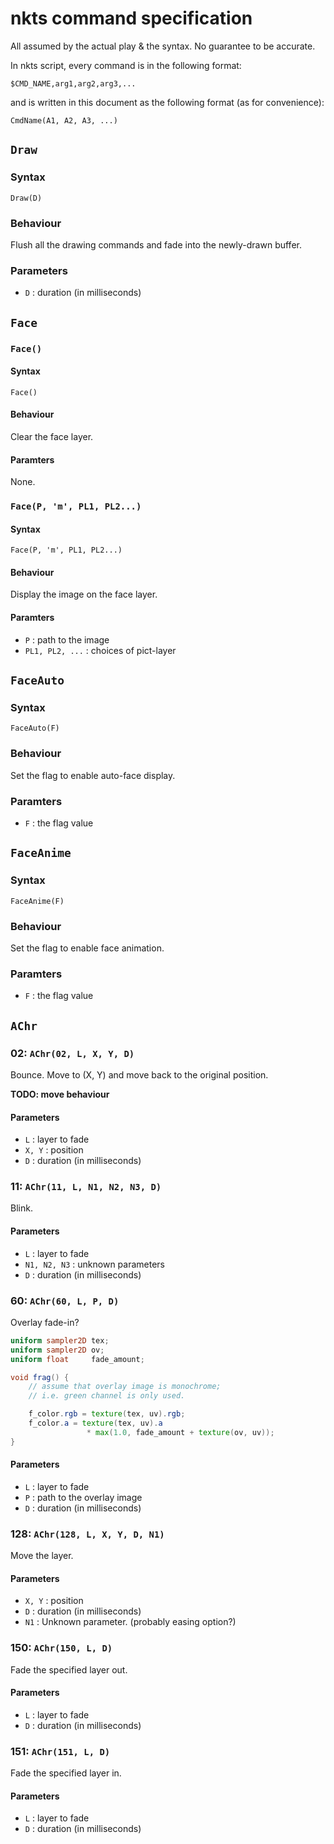 # nkts command specification

All assumed by the actual play & the syntax. No guarantee to be accurate.

In nkts script, every command is in the following format:
```
$CMD_NAME,arg1,arg2,arg3,...
```
and is written in this document as the following format (as for convenience):
```
CmdName(A1, A2, A3, ...)
```

## `Draw`

### Syntax
```
Draw(D)
```

### Behaviour

Flush all the drawing commands and fade into the newly-drawn buffer.

### Parameters
- `D` : duration (in milliseconds)

## `Face`

### `Face()`

#### Syntax
```
Face()
```

#### Behaviour

Clear the face layer.

#### Paramters

None.

### `Face(P, 'm', PL1, PL2...)`

#### Syntax
```
Face(P, 'm', PL1, PL2...)
```

#### Behaviour

Display the image on the face layer.

#### Paramters
- `P` : path to the image
- `PL1, PL2, ...` : choices of pict-layer

## `FaceAuto`

### Syntax
```
FaceAuto(F)
```

### Behaviour

Set the flag to enable auto-face display.

### Paramters
- `F` : the flag value

## `FaceAnime`

### Syntax
```
FaceAnime(F)
```

### Behaviour

Set the flag to enable face animation.

### Paramters
- `F` : the flag value

## `AChr`

### 02: `AChr(02, L, X, Y, D)`

Bounce. Move to (X, Y) and move back to the original position.

**TODO: move behaviour**

#### Parameters
- `L` : layer to fade
- `X, Y` : position
- `D` : duration (in milliseconds)

### 11: `AChr(11, L, N1, N2, N3, D)`

Blink.

#### Parameters
- `L` : layer to fade
- `N1, N2, N3` : unknown parameters
- `D` : duration (in milliseconds)

### 60: `AChr(60, L, P, D)`

Overlay fade-in?

```glsl
uniform sampler2D tex;
uniform sampler2D ov;
uniform float     fade_amount;

void frag() {
    // assume that overlay image is monochrome;
    // i.e. green channel is only used.

    f_color.rgb = texture(tex, uv).rgb;
    f_color.a = texture(tex, uv).a
                 * max(1.0, fade_amount + texture(ov, uv));
}
```

#### Parameters
- `L` : layer to fade
- `P` : path to the overlay image
- `D` : duration (in milliseconds)

### 128: `AChr(128, L, X, Y, D, N1)`

Move the layer.

#### Parameters
- `X, Y` : position
- `D` : duration (in milliseconds)
- `N1` : Unknown parameter. (probably easing option?)

### 150: `AChr(150, L, D)`

Fade the specified layer out.

#### Parameters
- `L` : layer to fade
- `D` : duration (in milliseconds)

### 151: `AChr(151, L, D)`

Fade the specified layer in.

#### Parameters
- `L` : layer to fade
- `D` : duration (in milliseconds)

